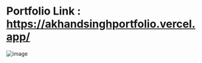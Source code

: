 # Portfolio Link :  https://akhandsinghportfolio.vercel.app/

![image](https://github.com/user-attachments/assets/45be2cc5-df35-4ae8-a592-e1bfe1762943)
